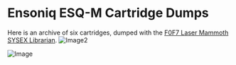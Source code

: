 # Ensoniq ESQ-M Cartridge Dumps
Here is an archive of six cartridges, dumped with the [F0F7 Laser Mammoth SYSEX Librarian](https://f0f7.net/fe/#/SysexLibrarian).
![Image2](https://lh3.googleusercontent.com/xnTwmQbA0715lh1nMjmztXii0t9plh-8-CKJkrrN2s_zifd70PsnlCZyFd2SHT7frFu4a103qOY7Bq79j3HX1CcpmkPVUuJ8PUbtYRcTT9gbrdyunLkHa-fgH_w4tTkhQjOgRHnyquoge2VrlBKCI9IQ8twLM0CAlCx_ReEvaQ9GASlNwld_TVcT5haG0M9zeLHeEykzJE7t5PgY0RErjthXoSQHGXSTq6rqHjtBYD2EHXtdTXffmK-RXHybxC44ZHRYmfc1jhVuE1an14g6qQtRwQ2fDanf_x2fox3Gm58iSR2MI0SsmRSlZbNtZM6md-5OUqYVB0-yP3dIOl11gjGPWaYphr-504k5aQxhoVbGJHfjHnMvLWKkKP7nnJEkab6yrnKg6Z-Suzh7vyQu7572yqsqPrVYdbE-aoiAL43Kq-SlWufVS3T_gwb1qimn1-0IryCxQ2idoDLHusy_jWOkROFc2731ixQfvFRFWCB9srOMwxwAcEinl8CSxHsrMccmpSh6B5-WSuJXtUUSGV53qn33nLcUMM20KFvStEJpCtrYBs0f9CAuBGf-SvMSauqqk7bGqjCqite1e_Fwnt11RMVrAQclo94HYAoCXJfX0GJlRS_CzcI-qmtX1XmPNkRJC7qrxIY41fLJ1cRA0QTwj_yX3f8NnRlXlvOyEoFy43Fh8jEonhGSZ-SFmrshUbu3MsAjbkNoTwm67_doBdUhXDhNLJcdEBLtPEQ9713d8KaV2NnMZK4HoqTgBK7lJiKbYKrcHNCBwggYi0tzdlEmpRNQLlBwAsvZy5M1VYwYw50UyxeK4FD4vrvXCMT21kNBZxfZKPN4tm1uG9ioKyHpjXfNLHYsXMIz4Jjci49xJW1iVUHF8Fm1P80f1bvdWwDSz2EdlYZuHlt6gVOlL3O6VqoAYOqq_MUIpFBY56xoUGCZNmY=w1174-h880-no?authuser=0)

![Image](https://lh3.googleusercontent.com/XTaJmA3CS-OXzJRjMOuj22GRJette9JUREE3EBRWG6Mcft9_WoFP-YDhbjjKJKBjPtcVB71PajMXUOHn2msAG-cj75ONtzrk6pkT6SOdHDc8wZgKvvydSGcVfRmw2y3qH3VGIFrTqxlI92ffEme0_siuJFWxcbH0ieMQKqW3zMzZgBf4IqyTiX_kZVstHhhifTBEnbm64plCVHdpbQsi9E4WfQgwIsPjU74gyO4zr5TxvAiFhPDDk-wYpw84KJ18EWU2-LzE6gUFgfIhbId7SRFySfJxEWN0bCJIBL1WyCNQzZcIOjLZ_3dQJ0O7-hNPzAfzkixncYLVv6YRRwNRTxurL25IMVLQhec5AH3kSn44aNZtc-HnkM-Dg1grTRfet213uIBXxdUZe0iEEdm63Zj9_fRQsW-dJj7V6vnGN05w7mtVJdWwM4gRUqv0d0wg9tlnneqwLBC-Y1Os0Zm3FshwTIYrubbpizYdKrAEFQq1iWYDOTUwK1jzgkW5CxCP-0LNDdTqXSjiv_iYeqakRt7TfoDYBjykEaeqr_CFHUQNinPUK4glqO5ffL9eDT6PLkpZgjZokpxKCjnp5DXZGaRPNbJahujFIOaff665OpSnjeqY7cLD5kosr4NO7tX5Uh3vLLiHoIz_ZXMB-xNHCUcLN5JG5siyj6u5YCQBXwLx2aYIT1FMKshhiuiAaahdSsPSAxtJfEykA5QqUnISHFFs_XBPvM4St4v7GYIiqhSyY2Z_zOKUcPBpqzBtD5cNgxfzT6I-k8bWkit7z4Y3InCT75NO8L9dBtdvG2DLtVhvKYrjpCl9gqECXxycXOX55oshlOVzerA2qm3ICfo-HXqgXRFTXAPUqWLX6nn6xUbwzEATTVK5JsbjFaZW-tXNffqY3Z3a-1MU80PsUa5nLLeOu4qrHh_1hRsi49QBMlTSokhZXvM=w1174-h880-no?authuser=0)
